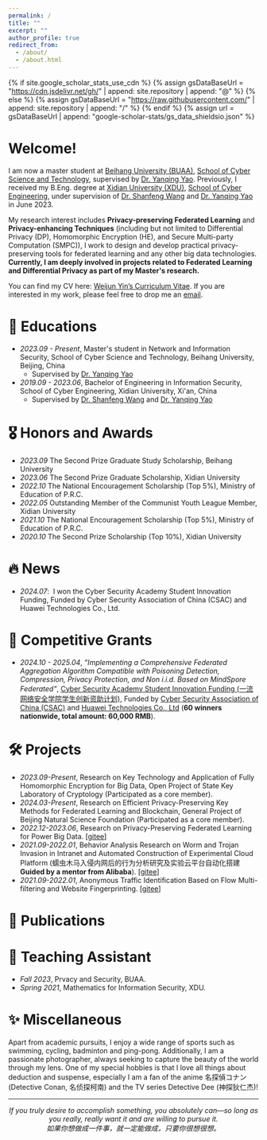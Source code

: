 ```yaml
---
permalink: /
title: ""
excerpt: ""
author_profile: true
redirect_from: 
  - /about/
  - /about.html
---
```


{% if site.google_scholar_stats_use_cdn %}
{% assign gsDataBaseUrl = "https://cdn.jsdelivr.net/gh/" | append: site.repository | append: "@" %}
{% else %}
{% assign gsDataBaseUrl = "https://raw.githubusercontent.com/" | append: site.repository | append: "/" %}
{% endif %}
{% assign url = gsDataBaseUrl | append: "google-scholar-stats/gs_data_shieldsio.json" %}

<span class='anchor' id='about-me'></span>

# Welcome! 
I am now a master student at [Beihang University (BUAA)](https://www.buaa.edu.cn/), [School of Cyber Science and Technology](https://cst.buaa.edu.cn/), supervised by [Dr. Yanqing Yao](https://cst.buaa.edu.cn/info/1112/2746.htm). Previously, I received my B.Eng. degree at [Xidian University (XDU)](https://www.xidian.edu.cn/), [School of Cyber Engineering](https://cst.buaa.edu.cn/), under supervision of [Dr. Shanfeng Wang](https://web.xidian.edu.cn/sfwang/index.html) and [Dr. Yanqing Yao](https://cst.buaa.edu.cn/info/1112/2746.htm) in June 2023.

My research interest includes **Privacy-preserving Federated Learning** and **Privacy-enhancing Techniques** (including but not limited to Differential Privacy (DP), Homomorphic Encryption (HE), and Secure Multi-party Computation (SMPC)), I work to design and develop practical privacy-preserving tools for federated learning and any other big data technologies. **Currently, I am deeply involved in projects related to Federated Learning and Differential Privacy as part of my Master's research.**

You can find my CV here: [Weijun Yin’s Curriculum Vitae](../cv/CV_Yin.pdf). If you are interested in my work, please feel free to drop me an [email](yinweijun@buaa.edu.cn).
<!--
  You can find my CV here: Ming Zhan’s Curriculum Vitae. If you are interested in my work, please feel free to drop me an email.
-->



<!--
From 2023 to 2024, I worked at [DouBao](https://www.doubao.com/chat/)![DouBao](../images/tiktok.png) as a daily intern in Beijing, undertaking data analytics cohort tasks under the guidance of Mr. Zhaojian Li.

From 2023 to 2024, I worked at [ByteDance - DouBao](https://www.doubao.com/chat/) as a daily intern in Beijing, undertaking data analytics cohort tasks under the guidance of Mr. Zhaojian Li.

In my first two years before joining ByteDance, I conducted research work on the Graduate Thesis at [Workstation of Mao Ming, Academician of Chinese Academy of Sciences](https://baike.baidu.com/item/%E6%99%BA%E8%83%BD%E6%97%A0%E4%BA%BA%E8%A3%85%E5%A4%87%E4%BA%A7%E4%B8%9A%E5%88%9B%E6%96%B0%E4%B8%AD%E5%BF%83/61692750), under the supervision of [Dr. Jingjing Fan](https://lwss.ncut.edu.cn/TutorServlet?action=queryDs&teacherid=qq2scN_gHl_@_byvOok@JA==).

My research interest includes Machine Learning, Inverse Reinforcement Learning, and Autonomous Driving Decision Making. **Currently, I am deeply involved in specific projects related to Federated Learning and Optimization perspectives for my PhD research.**

You can find my CV here: [Ming Zhan's Curriculum Vitae](../assets/Curriculum_Vitae.pdf). If you are interested in my work, please feel free to drop me an [email](mailto:zhanming1208@gmail.com).
-->


<!--I have published more than 100 papers at the top international AI conferences with total <a href='https://scholar.google.com/citations?user=DhtAFkwAAAAJ'>google scholar citations <strong><span id='total_cit'>260000+</span></strong></a> (You can also use google scholar badge <a href='https://scholar.google.com/citations?user=DhtAFkwAAAAJ'><img src="https://img.shields.io/endpoint?url={{ url | url_encode }}&logo=Google%20Scholar&labelColor=f6f6f6&color=9cf&style=flat&label=citations"></a>).-->

<!--插入图片语法为：![Alt](../images/tiktok.png width=200 height=100)-->

<span class='anchor' id='-educations'></span>
# 📖 Educations
- *2023.09 - Present*, Master's student in Network and Information Security, School of Cyber Science and Technology, Beihang University, Beijing, China
  - Supervised by [Dr. Yanqing Yao](https://cst.buaa.edu.cn/info/1112/2746.htm)
- *2019.09 - 2023.06*, Bachelor of Engineering in Information Security, School of Cyber Engineering, Xidian University, Xi'an, China
  - Supervised by [Dr. Shanfeng Wang](https://web.xidian.edu.cn/sfwang/index.html) and [Dr. Yanqing Yao](https://cst.buaa.edu.cn/info/1112/2746.htm)
  
<span class='anchor' id='--honors-and-awards'></span>
# 🎖 Honors and Awards
- *2023.09* The Second Prize Graduate Study Scholarship, Beihang University
- *2023.06* The Second Prize Graduate Scholarship, Xidian University
- *2022.10* The National Encouragement Scholarship (Top 5%), Ministry of Education of P.R.C.
- *2022.05* Outstanding Member of the Communist Youth League Member, Xidian University
- *2021.10* The National Encouragement Scholarship (Top 5%), Ministry of Education of P.R.C.
- *2020.10* The Second Prize Scholarship (Top 10%), Xidian University



<span class='anchor' id='-news'></span>
# 🔥 News
- *2024.07*: &nbsp;I won the Cyber Security Academy Student Innovation Funding, Funded by Cyber Security Association of China (CSAC) and Huawei Technologies Co., Ltd.



<!--
<span class='anchor' id='-news'></span>
# 🔥 News
- *2024.02*: &nbsp;New Paper on Trajectory Prediction of Vehicle Lane Change for Autonomous Driving Based on Inverse Reinforcement Learning Accepted by ICTETS 2023.
- *2023.12*: &nbsp;New Paper on Fuzzy Control of Two-stage ISD Suspension Based on Variable Inerter Accepted by ICCIR 2023.
- *2023.10*: &nbsp;🎉🎉New Journal Paper on Two-stage semi-active ISD suspension based on improved fuzzy neural network PID control Accepted by Sensors 2023.
- *2023.08*: &nbsp;🎉🎉New Journal Paper on Generative Adversarial Inverse Reinforcement Learning With Deep Deterministic Policy Gradient Accepted by IEEE Access 2023.
- *2022.02*: &nbsp;New Paper on Systematic Review of DDPG Algorithm-Based Path Planning for Intelligent Vehicles Accepted by Auto Know (In Chinese) 2022.
-->

<span class='anchor' id='-grants'></span>
# 🌟 Competitive Grants
- *2024.10 - 2025.04*, _"Implementing a Comprehensive Federated Aggregation Algorithm Compatible with Poisoning Detection, Compression, Privacy Protection, and Non i.i.d. Based on MindSpore Federated"_, [Cyber Security Academy Student Innovation Funding (一流网络安全学院学生创新资助计划)](https://zzjh.org.cn/#/), Funded by [Cyber Security Association of China (CSAC)](https://www.cybersac.cn/newhome) and [Huawei Technologies Co., Ltd](https://www.huawei.com/cn/) (**60 winners nationwide, total amount: 60,000 RMB**).


<span class='anchor' id='-projects'></span>
# 🛠️ Projects
- *2023.09-Present*, Research on Key Technology and Application of Fully Homomorphic Encryption for Big Data, Open Project of State Key Laboratory of Cryptology (Participated as a core member).
- *2024.03-Present*, Research on Efficient Privacy-Preserving Key Methods for Federated Learning and Blockchain, General Project of Beijing Natural Science Foundation (Participated as a core member).
- *2022.12-2023.06*, Research on Privacy-Preserving Federated Learning for Power Big Data. [[gitee](https://gitee.com/xmasker/ppfl-ebigdata)]
- *2021.09-2022.01*, Behavior Analysis Research on Worm and Trojan Invasion in Intranet and Automated Construction of Experimental Cloud Platform (蠕虫木马入侵内网后的行为分析研究及实验云平台自动化搭建 **Guided by a mentor from Alibaba**). [[gitee](https://gitee.com/xmasker/research-platform)]
- *2021.09-2022.01*, Anonymous Traffic Identification Based on Flow Multi-filtering and Website Fingerprinting. [[gitee](https://gitee.com/xmasker/flow-identification)]


<span class='anchor' id='-publications'></span>
# 📝 Publications 
<!--
- 🎓During My Master's Research Program
<div class='paper-box'><div class='paper-box-image'><div><div class="badge">IEEE Access 2023</div><img src='../images/paper1.png' alt="sym" width="100%"></div></div>
<div class='paper-box-text' markdown="1">

[Generative Adversarial Inverse Reinforcement Learning With Deep Deterministic Policy Gradient](https://ieeexplore.ieee.org/document/10217826)

**Ming Zhan**, Jingjing Fan, Jianying Guo

[**Project**](https://ieeexplore.ieee.org/document/10217826) | <strong>SCI Journal Paper</strong>
- IEEE Access, vol. 11, pp. 87732-87746, 2023, doi: 10.1109/ACCESS.2023.3305453.
</div>
</div>
-->

<!--
[**Project**](https://scholar.google.com/citations?view_op=view_citation&hl=zh-CN&user=DhtAFkwAAAAJ&citation_for_view=DhtAFkwAAAAJ:ALROH1vI_8AC) <strong><span class='show_paper_citations' data='DhtAFkwAAAAJ:ALROH1vI_8AC'></span></strong>
- Lorem ipsum dolor sit amet, consectetur adipiscing elit. Vivamus ornare aliquet ipsum, ac tempus justo dapibus sit amet. 
</div>
</div>
-->

<!--
<div class='paper-box'><div class='paper-box-image'><div><div class="badge">Sensors 2023</div><img src='../images/paper2.png' alt="sym" width="100%"></div></div>
<div class='paper-box-text' markdown="1">

[Research on two-stage semi-active ISD suspension based on improved fuzzy neural network PID control](https://www.mdpi.com/1424-8220/23/20/8388)

Linhao Jin, Jingjing Fan, Fu Du, **Ming Zhan**

[**Project**](https://www.mdpi.com/1424-8220/23/20/8388) | <strong>SCI Journal Paper</strong>
- Sensors 23, no. 20: 8388. https://doi.org/10.3390/s23208388.
</div>
</div>
-->

<!--
<div class='paper-box'><div class='paper-box-image'><div><div class="badge">ICTETS 2023</div><img src='../images/paper3.png' alt="sym" width="100%"></div></div>
<div class='paper-box-text' markdown="1">

[Research on Trajectory Prediction of Vehicle Lane Change for Autonomous Driving Based on Inverse Reinforcement Learning](https://www.spiedigitallibrary.org/conference-proceedings-of-spie/13064/130643A/Research-on-trajectory-prediction-of-vehicle-lane-change-for-autonomous/10.1117/12.3015773.short)

 **Ming Zhan**, Jingjing Fan, Linhao Jin

[**Project**](https://www.spiedigitallibrary.org/conference-proceedings-of-spie/13064/130643A/Research-on-trajectory-prediction-of-vehicle-lane-change-for-autonomous/10.1117/12.3015773.short) | <strong>EI International Conference</strong>
- Proc. SPIE 13064, Seventh International Conference on Traffic Engineering and Transportation System (ICTETS 2023), 130643A (20 February 2024); https://doi.org/10.1117/12.3015773.
</div>
</div>
-->

<!--
<div class='paper-box'><div class='paper-box-image'><div><div class="badge">ICCIR 2023</div><img src='../images/paper4.png' alt="sym" width="100%"></div></div>
<div class='paper-box-text' markdown="1">

[Research on Fuzzy Control of Two-stage ISD Suspension Based on Variable Inerter](https://remotesensing.spiedigitallibrary.org/conference-proceedings-of-spie/12940/129401G/Research-on-fuzzy-control-of-two-stage-ISD-suspension-based/10.1117/12.3010611.short)

Linhao Jin, Jingjing Fan, Fu Du, **Ming Zhan**

[**Project**](https://remotesensing.spiedigitallibrary.org/conference-proceedings-of-spie/12940/129401G/Research-on-fuzzy-control-of-two-stage-ISD-suspension-based/10.1117/12.3010611.short) | <strong>EI International Conference</strong>
- Proc. SPIE 12940, Third International Conference on Control and Intelligent Robotics (ICCIR 2023), 129401G (1 December 2023); https://doi.org/10.1117/12.3010611.
</div>
</div>

- [Systematic Review of DDPG Algorithm-Based Path Planning for Intelligent Vehicles](https://xueshu.baidu.com/usercenter/paper/show?paperid=1u6w04t0tp2y08c0qa7c0ck0mw795620), Ren Li, **Ming Zhan**, Jingjing Fan, Auto Know (In Chinese) 2022
-->

<span class='anchor' id='teaching-assistant'></span>
# 📑 Teaching Assistant
- *Fall 2023*, Prvacy and Security, BUAA.
- *Spring 2021*, Mathematics for Information Security, XDU.

<span class='anchor' id='miscellaneous'></span>
# ✨ Miscellaneous
Apart from academic pursuits, I enjoy a wide range of sports such as swimming, cycling, badminton and ping-pong. Additionally, I am a passionate photographer, always seeking to capture the beauty of the world through my lens. One of my special hobbies is that I love all things about deduction and suspense, especially I am a fan of the anime 名探偵コナン (Detective Conan, 名侦探柯南) and the TV series Detective Dee (神探狄仁杰)!

<!--
# 💬 Invited Talks
- *2021.06*, Lorem ipsum dolor sit amet, consectetur adipiscing elit. Vivamus ornare aliquet ipsum, ac tempus justo dapibus sit amet. 
- *2021.03*, Lorem ipsum dolor sit amet, consectetur adipiscing elit. Vivamus ornare aliquet ipsum, ac tempus justo dapibus sit amet.  \| [\[video\]](https://github.com/)
-->

<!--
<span class='anchor' id='-internships'></span>
# 💻 Internships
- 🎓During My Master's Research Program
<div class='paper-box'><div class='paper-box-image'><div><div class="badge">ByteDance</div><img src='../images/corpo2.png' alt="sym" width="100%"></div></div>
<div class='paper-box-text' markdown="1">

[DouBao - Large Language Model (LLM) Product](https://www.doubao.com/chat/)

**Department · China Content Quality and DataRocks · Mathematical Logic | Sequence · Data Science**
- Advised by Mr. Zhaojian Li
- Jun. 2023 - Jan. 2024
</div>
</div>

<div class='paper-box'><div class='paper-box-image'><div><div class="badge">Workstation of Mao Ming, Academician, CAS</div><img src='../images/corpo1.png' alt="sym" width="100%"></div></div>
<div class='paper-box-text' markdown="1">

[Jiangsu Shengyu Intelligent Equipment Technology Co., Ltd. ](https://baike.baidu.com/item/%E6%99%BA%E8%83%BD%E6%97%A0%E4%BA%BA%E8%A3%85%E5%A4%87%E4%BA%A7%E4%B8%9A%E5%88%9B%E6%96%B0%E4%B8%AD%E5%BF%83/61692750)

**Sequence · Research and Development Engineer**
- Advised by Dr. Jingjing Fan
- Jul. 2022 - May. 2023
</div>
</div>
-->

------

<p align="center">
  <i>If you truly desire to accomplish something, you absolutely can—so long as you really, really want it and are willing to pursue it.</i><br>
  <i>如果你想做成一件事，就一定能做成，只要你很想很想。</i>
</p>
